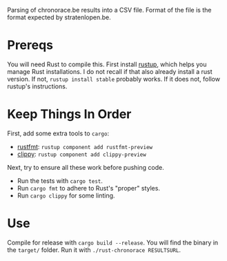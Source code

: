 Parsing of chronorace.be results into a CSV file. Format of the file is the
format expected by stratenlopen.be.

# Prereqs

You will need Rust to compile this.  First install
[rustup](https://www.rustup.rs/), which helps you manage Rust installations.  I
do not recall if that also already install a rust version. If not, `rustup
install stable` probably works. If it does not, follow rustup's instructions.

# Keep Things In Order

First, add some extra tools to `cargo`:

* [rustfmt](https://github.com/rust-lang-nursery/rustfmt): `rustup component
  add rustfmt-preview`
* [clippy](https://github.com/rust-lang-nursery/rust-clippy): `rustup component
  add clippy-preview`

Next, try to ensure all these work before pushing code.

* Run the tests with `cargo test`.
* Run `cargo fmt` to adhere to Rust's "proper" styles.
* Run `cargo clippy` for some linting.

# Use

Compile for release with `cargo build --release`. You will find the binary in the
`target/` folder. Run it with `./rust-chronorace RESULTSURL`.

